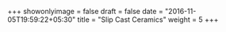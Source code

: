 +++
showonlyimage = false
draft = false
date = "2016-11-05T19:59:22+05:30"
title = "Slip Cast Ceramics"
weight = 5
+++

<!--more-->